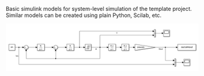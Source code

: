 Basic simulink models for system-level simulation of the template project. Similar models can be created using plain Python, Scilab, etc.  


<p align="center">
   <img src="./img/idsm2.png" width="600" />
</p>  